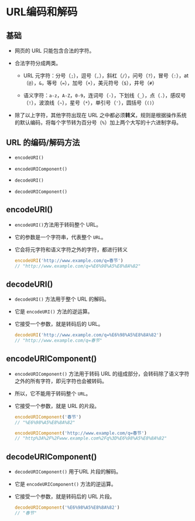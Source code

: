 # URL编码和解码

## 基础

*   网页的 URL 只能包含合法的字符。

*   合法字符分成两类。

    *   URL 元字符：分号（`;`），逗号（`,`），斜杠（`/`），问号（`?`），冒号（`:`），at（`@`），`&`，等号（`=`），加号（`+`），美元符号（`$`），井号（`#`）

    *   语义字符：`a-z`，`A-Z`，`0-9`，连词号（`-`），下划线（`_`），点（`.`），感叹号（`!`），波浪线（`~`），星号（`*`），单引号（`'`），圆括号（`()`）

*   除了以上字符，其他字符出现在 URL 之中都必须**转义**，规则是根据操作系统的默认编码，将每个字节转为百分号（`%`）加上两个大写的十六进制字母。

## URL 的编码/解码方法

*   `encodeURI()`

*   `encodeURIComponent()`

*   `decodeURI()`

*   `decodeURIComponent()`

## encodeURI()

*   `encodeURI()`方法用于转码整个 URL。

*   它的参数是一个字符串，代表整个 `URL`。

*   它会将元字符和语义字符之外的字符，都进行转义

    ```javascript
    encodeURI('http://www.example.com/q=春节')
    // "http://www.example.com/q=%E6%98%A5%E8%8A%82"
    ```

## decodeURI()

*   `decodeURI()` 方法用于整个 URL 的解码。

*   它是 `encodeURI()` 方法的逆运算。

*   它接受一个参数，就是转码后的 URL。

    ```javascript
    decodeURI('http://www.example.com/q=%E6%98%A5%E8%8A%82')
    // "http://www.example.com/q=春节"
    ```

## encodeURIComponent()

*   `encodeURIComponent()` 方法用于转码 URL 的组成部分，会转码除了语义字符之外的所有字符，即元字符也会被转码。

*   所以，它不能用于转码整个 `URL`。

*   它接受一个参数，就是 URL 的片段。

    ```javascript
    encodeURIComponent('春节')
    // "%E6%98%A5%E8%8A%82"

    encodeURIComponent('http://www.example.com/q=春节')
    // "http%3A%2F%2Fwww.example.com%2Fq%3D%E6%98%A5%E8%8A%82"
    ```

## decodeURIComponent()

*   `decodeURIComponent()` 用于URL 片段的解码。

*   它是 `encodeURIComponent()` 方法的逆运算。

*   它接受一个参数，就是转码后的 URL 片段。

    ```javascript
    decodeURIComponent('%E6%98%A5%E8%8A%82')
    // "春节"
    ```
